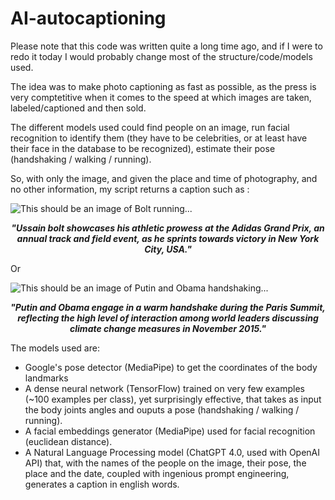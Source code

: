 # AI-autocaptioning


Please note that this code was written quite a long time ago, and if I were to redo it today I would probably change most of the structure/code/models used. 

The idea was to make photo captioning as fast as possible, as the press is very comptetitive when it comes to the speed at which images are taken, labeled/captioned and then sold.  

The different models used could find people on an image, run facial recognition to identify them (they have to be celebrities, or at least have their face in the database to be recognized), estimate their pose (handshaking / walking / running).


So, with only the image, and given the place and time of photography, and no other information, my script returns a caption such as :



![This should be an image of Bolt running...](https://st4.depositphotos.com/21607914/24104/i/450/depositphotos_241041352-stock-photo-usain-bolt-jamaica-crosses-finish.jpg "BoltRunning")
<p align="center"><strong><em>"Ussain bolt showcases his athletic prowess at the Adidas Grand Prix, an annual track and field event, as he sprints towards victory in New York City, USA."</em></strong></p>

Or 

![This should be an image of Putin and Obama handshaking...](https://s.abcnews.com/images/International/ap_obama_putin_handshake_float_jc_151201_16x9_1600.jpg "PutinAndObama")

<p align="center"><strong><em>"Putin and Obama engage in a warm handshake during the Paris Summit, reflecting the high level of interaction among world leaders discussing climate change measures in November 2015."</em></strong></p>



The models used are:

* Google's pose detector (MediaPipe) to get the coordinates of the body landmarks
* A dense neural network (TensorFlow) trained on very few examples (~100 examples per class), yet surprisingly effective, that takes as input the body joints angles and ouputs a pose (handshaking / walking / running).
* A facial embeddings generator (MediaPipe) used for facial recognition (euclidean distance).
* A Natural Language Processing model (ChatGPT 4.0, used with OpenAI API) that, with the names of the people on the image, their pose, the place and the date, coupled with ingenious prompt engineering, generates a caption in english words.   